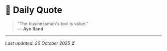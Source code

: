 # 📜 Daily Quote

> "The businessman's tool is value."  
> — **Ayn Rand**

---

_Last updated: 20 October 2025 ⏳_
